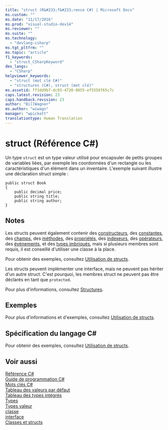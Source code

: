 ```yaml
---
title: "struct (R&#233;f&#233;rence C#) | Microsoft Docs"
ms.custom: ""
ms.date: "11/17/2016"
ms.prod: "visual-studio-dev14"
ms.reviewer: ""
ms.suite: ""
ms.technology: 
  - "devlang-csharp"
ms.tgt_pltfrm: ""
ms.topic: "article"
f1_keywords: 
  - "struct_CSharpKeyword"
dev_langs: 
  - "CSharp"
helpviewer_keywords: 
  - "struct (mot clé C#)"
  - "structures (C#), struct (mot clé)"
ms.assetid: ff3dd9b7-dc93-4720-8855-ef5558f65c7c
caps.latest.revision: 23
caps.handback.revision: 23
author: "BillWagner"
ms.author: "wiwagn"
manager: "wpickett"
translationtype: Human Translation
---
```

# struct (R&#233;f&#233;rence C#)
Un type `struct` est un type valeur utilisé pour encapsuler de petits groupes de variables liées, par exemple les coordonnées d'un rectangle ou les caractéristiques d'un élément dans un inventaire.  L'exemple suivant illustre une déclaration struct simple :  
  
```  
public struct Book  
{  
    public decimal price;  
    public string title;  
    public string author;  
}  
```  
  
## Notes  
 Les structs peuvent également contenir des [constructeurs](../../../csharp/programming-guide/classes-and-structs/constructors.md), des [constantes](../../../csharp/programming-guide/classes-and-structs/constants.md), des [champs](../../../csharp/programming-guide/classes-and-structs/fields.md), des [méthodes](../../../csharp/programming-guide/classes-and-structs/methods.md), des [propriétés](../../../csharp/programming-guide/classes-and-structs/properties.md), des [indexeurs](../../../csharp/programming-guide/indexers/index.md), des [opérateurs](../../../csharp/programming-guide/statements-expressions-operators/operators.md), des [événements](../../../csharp/programming-guide/events/index.md), et des [types imbriqués](../../../csharp/programming-guide/classes-and-structs/nested-types.md), mais si plusieurs membres sont requis, il est conseillé d'utiliser une classe à la place.  
  
 Pour obtenir des exemples, consultez [Utilisation de structs](../../../csharp/programming-guide/classes-and-structs/using-structs.md).  
  
 Les structs peuvent implémenter une interface, mais ne peuvent pas hériter d'un autre struct.  C'est pourquoi, les membres struct ne peuvent pas être déclarés en tant que `protected`.  
  
 Pour plus d'informations, consultez [Structures](../../../csharp/programming-guide/classes-and-structs/structs.md).  
  
## Exemples  
 Pour plus d'informations et d'exemples, consultez [Utilisation de structs](../../../csharp/programming-guide/classes-and-structs/using-structs.md).  
  
## Spécification du langage C\#  
 Pour obtenir des exemples, consultez [Utilisation de structs](../../../csharp/programming-guide/classes-and-structs/using-structs.md).  
  
## Voir aussi  
 [Référence C\#](../../../csharp/language-reference/index.md)   
 [Guide de programmation C\#](../../../csharp/programming-guide/index.md)   
 [Mots clés C\#](../../../csharp/language-reference/keywords/index.md)   
 [Tableau des valeurs par défaut](../../../csharp/language-reference/keywords/default-values-table.md)   
 [Tableau des types intégrés](../../../csharp/language-reference/keywords/built-in-types-table.md)   
 [Types](../../../csharp/language-reference/keywords/types.md)   
 [Types valeur](../../../csharp/language-reference/keywords/value-types.md)   
 [classe](../../../csharp/language-reference/keywords/class.md)   
 [interface](../../../csharp/language-reference/keywords/interface.md)   
 [Classes et structs](../../../csharp/programming-guide/classes-and-structs/index.md)